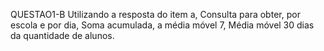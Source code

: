QUESTAO1-B
Utilizando a resposta do item a,
Consulta para obter, por escola e por dia, 
Soma acumulada, a média móvel 7,
Média móvel 30 dias da quantidade de alunos.
